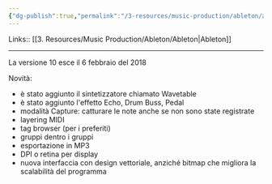 ```yaml
---
{"dg-publish":true,"permalink":"/3-resources/music-production/ableton/ableton-live-10/"}
---
```


Links:: [[3. Resources/Music Production/Ableton/Ableton\|Ableton]]

---
La versione 10 esce il 6 febbraio del 2018


Novità:
- è stato aggiunto il sintetizzatore chiamato Wavetable
- è stato aggiunto l'effetto Echo, Drum Buss, Pedal
- modalità Capture: catturare le note anche se non sono state registrate
- layering MIDI
- tag browser (per i preferiti)
- gruppi dentro i gruppi
- esportazione in MP3
- DPI o retina per display
- nuova interfaccia con design vettoriale, anziché bitmap che migliora la scalabilità del programma

